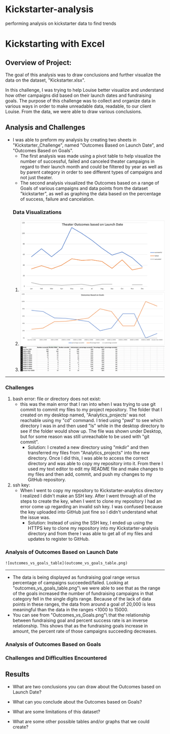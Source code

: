 # Kickstarter-analysis
performing analysis on kickstarter data to find trends
# Kickstarting with Excel

## Overview of Project:

  The goal of this analysis was to draw conclusions and further visualize the data on the dataset, \"Kickstarter.xlsx"\.

In this challenge, I was trying to help Louise better visualize and understand how other campaigns did based on their launch dates and fundraising goals.  The purpose of this challenge was to collect and organize data in various ways in order to make unreadable data, readable, to our client Louise.  From the data, we were able to draw various conclusions. 

## Analysis and Challenges

  * I was able to preform my analysis by creating two sheets in \"Kickstarter_Challenge"\, named \"Outcomes Based on Launch Date"\, and \"Outcomes Based on Goals"\.  
      - The first analysis was made using a pivot table to help visualize the number of successful, failed and canceled theater campaigns in regard to their launch month and could be filtered by year as well as by parent category in order to see different types of campaigns and not just theater.
      - The second analysis visualized the Outcomes based on a range of Goals of various campaigns and data points from the dataset \"kickstarter"\, as well as graphing the data based on the percentage of success, failure and cancelation.
      ### Data Visualizations
      1) ![Theater_Outcomes_Vs_Launch](Theater_Outcomes_Vs_Launch.png)
      2) ![Outcomes_vs_Goals](Outcomes_vs_Goals.png)
      3) ![outcomes_vs_goals_table](outcomes_vs_goals_table.png)

---
### Challenges
1) bash error:  file or directory does not exist:
	* this was the main error that I ran into when I was trying to use git commit to commit my files to my project repository.  The folder that I created on my desktop named, "Analytics_projects' was not reachable using my "cd" command.  I tried using "pwd" to see which directory I was in and then used "ls" while in the desktop directory to see if the folder would show up.  The file was shown under Desktop, but for some reason was still unreachable to be used with "git commit". 	
		- Solution: I created a new directory using "mkdir" and then transferred my files from \"Analytics_projects" into the new directory.  Once I did this, I was able to access the correct directory and was able to copy my repository into it.  From there I used my text editor to edit my README file and make changes to my files and then add, commit, and push my changes to my GitHub repository.
2) ssh key: 
	* When I went to copy my repository to Kickstarter-analytics directory I realized I didn't make an SSH key.  After I went through all of the steps to create the key, when I went to clone my repository I had an error come up regarding an invalid ssh key.  I was confused because the key uploaded into GitHub just fine so I didn't understand what the issue was.
		- Solution:  Instead of using the SSH key, I ended up using the HTTPS key to clone my repository into my Kickstarter-analysis directory and from there I was able to get all of my files and updates to register to GitHub.


### Analysis of Outcomes Based on Launch Date
	![outcomes_vs_goals_table](outcome_vs_goals_table.png)
---
* The data is being displayed as fundraising goal range versus percentage of campaigns succeeded/failed.  Looking at \"outcomes_vs_goals_table.png"\ we were able to see that as the range of the goals increased the number of fundraising campaigns in that category fell  in the single digits range. Because of the lack of data points in these ranges, the data from around a goal of 20,000 is less meaningful than the data in the ranges <1000 to 15000.
* You can see from \"Outcomes_vs_Goals.png"\ that the relationship between fundraising goal and percent success rate is an inverse relationship.  This shows that as the fundraising goals increase in amount, the percent rate of those campaigns succeeding decreases.  
 
### Analysis of Outcomes Based on Goals

### Challenges and Difficulties Encountered

## Results

- What are two conclusions you can draw about the Outcomes based on Launch Date?

- What can you conclude about the Outcomes based on Goals?

- What are some limitations of this dataset?

- What are some other possible tables and/or graphs that we could create?
